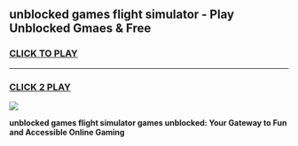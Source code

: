 
## unblocked games flight simulator - Play Unblocked Gmaes & Free
<h3>
<a href="https://news.freeplayer.one?title=unblocked_games_flight_simulator&ref=16F">CLICK TO PLAY</a></h3>
<hr>

<h3>
<a href="https://news.freeplayer.one?title=unblocked_games_flight_simulator&ref=16F">CLICK 2 PLAY</a>
  
</h3>

<a href="https://news.freeplayer.one?title=unblocked_games_flight_simulator&ref=16F/"><img src="https://clearcache.store/games.png"></a>


**unblocked games flight simulator games unblocked: Your Gateway to Fun and Accessible Online Gaming**
